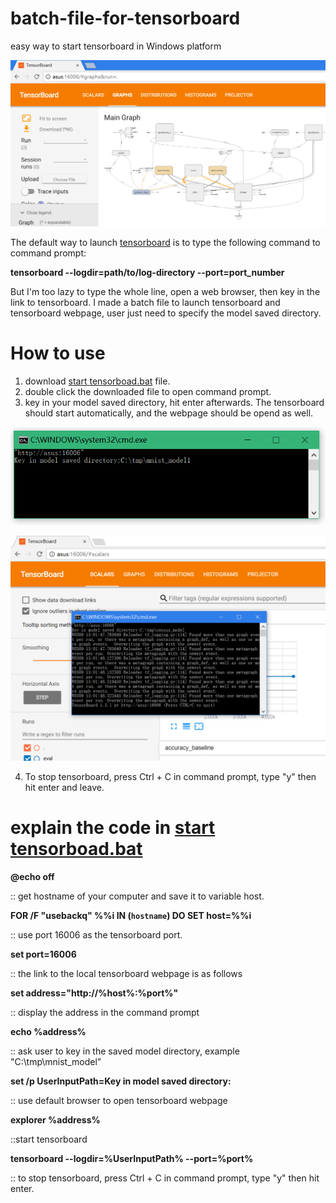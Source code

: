 # batch-file-for-tensorboard
easy way to start tensorboard in Windows platform

![tensorboard example](https://github.com/cy12345678/batch-file-for-tensorboard/blob/master/tensorboard%20page.PNG)

The default way to launch [tensorboard](https://www.tensorflow.org/programmers_guide/summaries_and_tensorboard) is to type the following command to command prompt:

__tensorboard --logdir=path/to/log-directory --port=port_number__

But I'm too lazy to type the whole line, open a web browser, then key in the link to tensorboard. I made a batch file to launch tensorboard and tensorboard webpage, user just need to specify the model saved directory.

# How to use
1. download [start tensorboad.bat](https://github.com/cy12345678/batch-file-for-tensorboard/blob/master/start%20tensorboard.bat) file.
2. double click the downloaded file to open command prompt.
3. key in your model saved directory, hit enter afterwards. The tensorboard should start automatically, and the webpage should be opend as well.

<p align="center"> 
<img src="https://github.com/cy12345678/batch-file-for-tensorboard/blob/master/example%201.PNG">
</p>

<p align="center"> 
<img src="https://github.com/cy12345678/batch-file-for-tensorboard/blob/master/example2.PNG">
</p>

4. To stop tensorboard, press Ctrl + C in command prompt, type "y" then hit enter and leave.

# explain the code in [start tensorboad.bat](https://github.com/cy12345678/batch-file-for-tensorboard/blob/master/start%20tensorboard.bat)
**@echo off**

:: get hostname of your computer and save it to variable host.

**FOR /F "usebackq" %%i IN (`hostname`) DO SET host=%%i**

:: use port 16006 as the tensorboard port.

**set port=16006**

:: the link to the local tensorboard webpage is as follows

**set address="http://%host%:%port%"**

:: display the address in the command prompt

**echo %address%**

:: ask user to key in the saved model directory, example "C:\tmp\mnist_model"

**set /p UserInputPath=Key in model saved directory:**

:: use default browser to open tensorboard webpage

**explorer %address%**

::start tensorboard

**tensorboard --logdir=%UserInputPath% --port=%port%**

:: to stop tensorboard, press Ctrl + C in command prompt, type "y" then hit enter.
